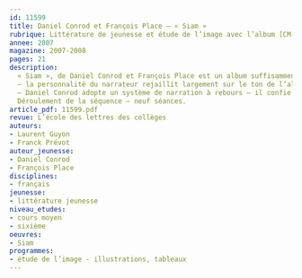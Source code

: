 ```yaml
---
id: 11599
title: Daniel Conrod et François Place – « Siam »
rubrique: Littérature de jeunesse et étude de l’image avec l’album [CM-6e]
annee: 2007
magazine: 2007-2008
pages: 21
description: 
  « Siam », de Daniel Conrod et François Place est un album suffisamment riche pour être étudié aussi bien en cycle 3 qu’en sixième. L’intérêt de cet album se situe à différents niveaux – 
  – la personnalité du narrateur rejaillit largement sur le ton de l’album et il est opportun de le faire sentir aux élèves. Que serait cet album si le narrateur était Siam lui-même ? Ou encore, plus classiquement, un narrateur extérieur ? ;
  – Daniel Conrod adopte un système de narration à rebours – il confie dans une interview que cette option s’est imposée car il a lui-même remonté le temps pour mener son enquête. La complexité d’une telle construction est intéressante, et on insistera sur le fait que ce choix littéraire se justifie également par sa correspondance à une réalité journalistique. « Siam » est une histoire vraie et les références documentaires rappellent qu’il s’agit avant tout d’une enquête réalisée par un journaliste. L’étude du livre justifiera une recherche qui renforcera la compréhension du récit et permettra de faire le point sur les différences existant entre album et livre documentaire.
  Déroulement de la séquence – neuf séances.
article_pdf: 11599.pdf
revue: L’école des lettres des collèges
auteurs:
- Laurent Guyon
- Franck Prévot
auteur_jeunesse:
- Daniel Conrod
- François Place
disciplines:
- français
jeunesse:
- littérature jeunesse
niveau_etudes:
- cours moyen
- sixième
oeuvres:
- Siam
programmes:
- étude de l’image - illustrations, tableaux
---
```

